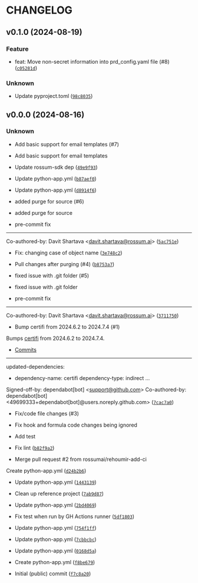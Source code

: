 # CHANGELOG

## v0.1.0 (2024-08-19)

### Feature

* feat: Move non-secret information into prd_config.yaml file (#8) ([`c05281d`](https://github.com/rossumai/prd/commit/c05281d6d01ad488c19c70ddd0754a8b9d31b53c))

### Unknown

* Update pyproject.toml ([`98c8035`](https://github.com/rossumai/prd/commit/98c80357a35d4d756ef56ce2a52e601d6f3ae6fe))

## v0.0.0 (2024-08-16)

### Unknown

* Add basic support for email templates (#7)

* Add basic support for email templates

* Update rossum-sdk dep ([`49e9f93`](https://github.com/rossumai/prd/commit/49e9f9339da1a8330bc94bd06a0e3db23be679ba))

* Update python-app.yml ([`b87aef0`](https://github.com/rossumai/prd/commit/b87aef0817d0461d5b3a09e2557f593b5b4e95aa))

* Update python-app.yml ([`d8914f6`](https://github.com/rossumai/prd/commit/d8914f682a45be567148a6f63cb1481ff04a0815))

* added purge for source (#6)

* added purge for source

* pre-commit fix

---------

Co-authored-by: Davit Shartava &lt;davit.shartava@rossum.ai&gt; ([`5ac751e`](https://github.com/rossumai/prd/commit/5ac751e5c9d673ddcf0deb2e0397b83547b6f7ba))

* Fix: changing case of object name ([`3e748c2`](https://github.com/rossumai/prd/commit/3e748c2950d3aedda34693ab68976ce314e6bb67))

* Pull changes after purging (#4) ([`b8753a7`](https://github.com/rossumai/prd/commit/b8753a75ee63ffb37e42f2ec4fca8375d06d8fd4))

* fixed issue with .git folder (#5)

* fixed issue with .git folder

* pre-commit fix

---------

Co-authored-by: Davit Shartava &lt;davit.shartava@rossum.ai&gt; ([`3711750`](https://github.com/rossumai/prd/commit/37117505c89cd68b95559fdbb465357e731ae66e))

* Bump certifi from 2024.6.2 to 2024.7.4 (#1)

Bumps [certifi](https://github.com/certifi/python-certifi) from 2024.6.2 to 2024.7.4.
- [Commits](https://github.com/certifi/python-certifi/compare/2024.06.02...2024.07.04)

---
updated-dependencies:
- dependency-name: certifi
  dependency-type: indirect
...

Signed-off-by: dependabot[bot] &lt;support@github.com&gt;
Co-authored-by: dependabot[bot] &lt;49699333+dependabot[bot]@users.noreply.github.com&gt; ([`7cac7a0`](https://github.com/rossumai/prd/commit/7cac7a05cd2f838648fc97f91678520562298ee8))

* Fix/code file changes (#3)

* Fix hook and formula code changes being ignored

* Add test

* Fix lint ([`b82f9a2`](https://github.com/rossumai/prd/commit/b82f9a2f6aec19ff6616e2a6f7097c31be81e629))

* Merge pull request #2 from rossumai/rehoumir-add-ci

Create python-app.yml ([`d24b2b6`](https://github.com/rossumai/prd/commit/d24b2b6eb5166b9c7063ecfa5f35695fae560aa3))

* Update python-app.yml ([`1443139`](https://github.com/rossumai/prd/commit/1443139f297e8d1d88233fca69a82b416be4c40f))

* Clean up reference project ([`7ab9d87`](https://github.com/rossumai/prd/commit/7ab9d87b23376562ee37bde9779d36cbf7df95dd))

* Update python-app.yml ([`2bd4069`](https://github.com/rossumai/prd/commit/2bd4069a9a0e9dbf2ce2e13b318b6968bd93e601))

* Fix test when run by GH Actions runner ([`5df1803`](https://github.com/rossumai/prd/commit/5df1803c94a0f04f738db20df125e96c4a5a0ef5))

* Update python-app.yml ([`754f1ff`](https://github.com/rossumai/prd/commit/754f1ffbe04a31a8255e8ae686ecdd4d0229bd8e))

* Update python-app.yml ([`7cbbcbc`](https://github.com/rossumai/prd/commit/7cbbcbce9fe6300b75633a096dc4c3febcaa8a08))

* Update python-app.yml ([`0168d5a`](https://github.com/rossumai/prd/commit/0168d5abbd9c0333e9fe03709c2863541216669a))

* Create python-app.yml ([`f8be679`](https://github.com/rossumai/prd/commit/f8be679e449dbf359c545d5c4cb29d71d89c3a09))

* Initial (public) commit ([`f7c8a20`](https://github.com/rossumai/prd/commit/f7c8a206aa1119ffd04d965a1e987fb2a666b260))
